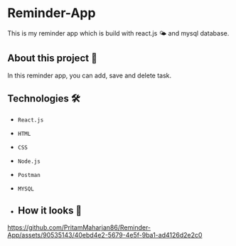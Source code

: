 # Reminder-App
This is my reminder app which is build with react.js 🌤 and mysql database.

## About this project 🚀
In this reminder app, you can add, save and delete task.

## Technologies 🛠️
* `React.js`
* `HTML`
* `CSS`
* `Node.js`
* `Postman`
* `MYSQL`

* ## How it looks 🎥


https://github.com/PritamMaharjan86/Reminder-App/assets/90535143/40ebd4e2-5679-4e5f-9ba1-ad4126d2e2c0

